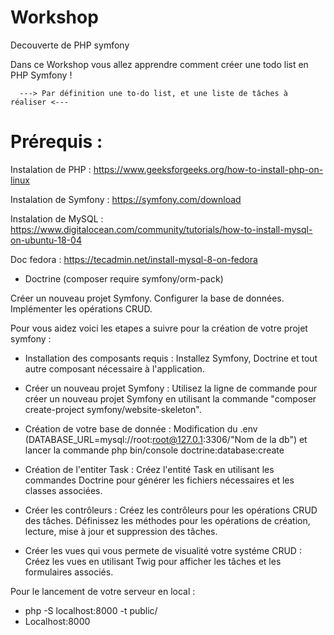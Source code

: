 # Workshop
Decouverte de PHP symfony

Dans ce Workshop vous allez apprendre comment créer une todo list en PHP Symfony !

      ---> Par définition une to-do list, et une liste de tâches à réaliser <---

# Prérequis :

Instalation de PHP : https://www.geeksforgeeks.org/how-to-install-php-on-linux

Instalation de Symfony : https://symfony.com/download

Instalation de MySQL : https://www.digitalocean.com/community/tutorials/how-to-install-mysql-on-ubuntu-18-04 

Doc fedora : https://tecadmin.net/install-mysql-8-on-fedora
- Doctrine (composer require symfony/orm-pack)

Créer un nouveau projet Symfony.
Configurer la base de données.
Implémenter les opérations CRUD.

Pour vous aidez voici les etapes a suivre pour la création de votre projet symfony : 

- Installation des composants requis : Installez Symfony, Doctrine et tout autre composant nécessaire à l'application.
 
- Créer un nouveau projet Symfony : Utilisez la ligne de commande pour créer un nouveau projet Symfony en utilisant la commande "composer create-project symfony/website-skeleton".

- Création de votre base de donnée : Modification du .env (DATABASE_URL=mysql://root:root@127.0.1:3306/"Nom de la db") et lancer la commande php bin/console doctrine:database:create

- Création de l'entiter Task : Créez l'entité Task en utilisant les commandes Doctrine pour générer les fichiers nécessaires et les classes associées.

- Créer les contrôleurs : Créez les contrôleurs pour les opérations CRUD des tâches. Définissez les méthodes pour les opérations de création, lecture, mise à jour et suppression des tâches.

- Créer les vues qui vous permete de visualité votre systéme CRUD : Créez les vues en utilisant Twig pour afficher les tâches et les formulaires associés.

Pour le lancement de votre serveur en local : 
- php -S localhost:8000 -t public/
- Localhost:8000

